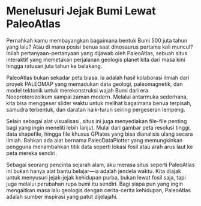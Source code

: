 <h1>Menelusuri Jejak Bumi Lewat PaleoAtlas</h1>

Pernahkah kamu membayangkan bagaimana bentuk Bumi 500 juta tahun yang lalu? Atau di mana posisi benua saat dinosaurus pertama kali muncul? Inilah pertanyaan-pertanyaan yang dijawab oleh PaleoAtlas, sebuah situs interaktif yang memetakan perjalanan geologis planet kita dari masa kini hingga ratusan juta tahun ke belakang.

PaleoAtlas bukan sekadar peta biasa. Ia adalah hasil kolaborasi ilmiah dari proyek PALEOMAP yang memadukan data geologi, paleomagnetik, dan model tektonik untuk merekonstruksi wajah Bumi dari era Neoproterozoikum sampai zaman modern. Melalui antarmuka sederhana, kita bisa menggeser slider waktu untuk melihat bagaimana benua terpisah, samudra terbentuk, dan daratan naik-turun seiring pergeseran lempeng.

Selain sebagai alat visualisasi, situs ini juga menyediakan file-file penting bagi yang ingin meneliti lebih lanjut. Mulai dari gambar peta resolusi tinggi, data shapefile, hingga file khusus GPlates yang bisa dianalisis ulang secara ilmiah. Bahkan ada alat bernama PaleoDataPlotter yang memungkinkan pengguna menambahkan titik data seperti lokasi fosil atau arah arus laut ke peta mereka sendiri.

Sebagai seorang pencinta sejarah alam, aku merasa situs seperti PaleoAtlas ini bukan hanya alat bantu belajar—ia adalah jendela waktu. Kita diajak untuk menyusuri jejak-jejak kehidupan purba, bukan lewat fosil saja, tapi juga melalui perubahan rupa bumi itu sendiri. Bagi siapa pun yang ingin mengaitkan masa lalu geologis dengan cerita-cerita kehidupan, PaleoAtlas adalah sumber inspirasi yang patut dijelajahi.
